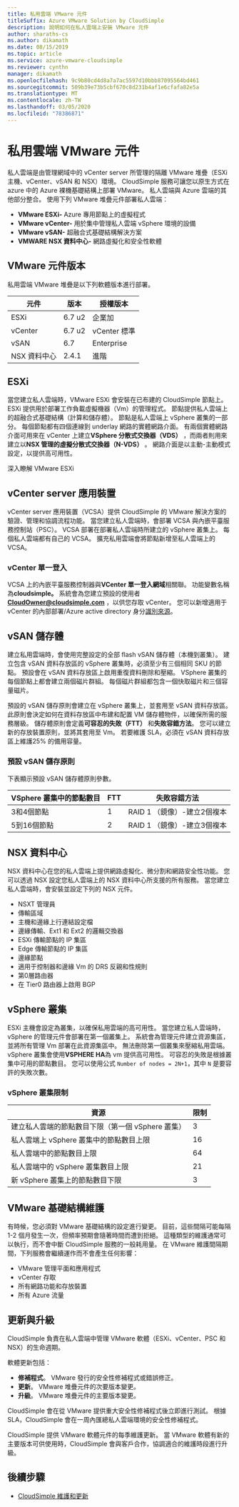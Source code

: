 ```yaml
---
title: 私用雲端 VMware 元件
titleSuffix: Azure VMware Solution by CloudSimple
description: 說明如何在私人雲端上安裝 VMware 元件
author: sharaths-cs
ms.author: dikamath
ms.date: 08/15/2019
ms.topic: article
ms.service: azure-vmware-cloudsimple
ms.reviewer: cynthn
manager: dikamath
ms.openlocfilehash: 9c9b80cd4d8a7a7ac5597d10bbb87095564bd461
ms.sourcegitcommit: 509b39e73b5cbf670c8d231b4af1e6cfafa82e5a
ms.translationtype: MT
ms.contentlocale: zh-TW
ms.lasthandoff: 03/05/2020
ms.locfileid: "78386871"
---
```

# <a name="private-cloud-vmware-components"></a>私用雲端 VMware 元件

私人雲端是由管理網域中的 vCenter server 所管理的隔離 VMware 堆疊（ESXi 主機、vCenter、vSAN 和 NSX）環境。  CloudSimple 服務可讓您以原生方式在 azure 中的 Azure 裸機基礎結構上部署 VMware。  私人雲端與 Azure 雲端的其他部分整合。  使用下列 VMware 堆疊元件部署私人雲端：

* **VMware ESXi-** Azure 專用節點上的虛擬程式
* **VMware vCenter-** 用於集中管理私人雲端 vSphere 環境的設備
* **VMware vSAN-** 超融合式基礎結構解決方案
* **VMWARE NSX 資料中心-** 網路虛擬化和安全性軟體  

## <a name="vmware-component-versions"></a>VMware 元件版本

私用雲端 VMware 堆疊是以下列軟體版本進行部署。

| 元件 | 版本 | 授權版本 |
|-----------|---------|------------------|
| ESXi | 6.7 u2 | 企業加 |
| vCenter | 6.7 u2 | vCenter 標準 |
| vSAN | 6.7 | Enterprise |
| NSX 資料中心 | 2.4.1 | 進階 |

## <a name="esxi"></a>ESXi

當您建立私人雲端時，VMware ESXi 會安裝在已布建的 CloudSimple 節點上。  ESXi 提供用於部署工作負載虛擬機器（Vm）的管理程式。  節點提供私人雲端上的超融合式基礎結構（計算和儲存體）。  節點是私人雲端上 vSphere 叢集的一部分。  每個節點都有四個連線到 underlay 網路的實體網路介面。  有兩個實體網路介面可用來在 vCenter 上建立**VSphere 分散式交換器（VDS）** ，而兩者則用來建立以**NSX 管理的虛擬分散式交換器（N-VDS）** 。  網路介面是以主動-主動模式設定，以提供高可用性。

深入瞭解 VMware ESXi

## <a name="vcenter-server-appliance"></a>vCenter server 應用裝置

vCenter server 應用裝置（VCSA）提供 CloudSimple 的 VMware 解決方案的驗證、管理和協調流程功能。 當您建立私人雲端時，會部署 VCSA 與內嵌平臺服務控制站（PSC）。  VCSA 部署在部署私人雲端時所建立的 vSphere 叢集上。  每個私人雲端都有自己的 VCSA。  擴充私用雲端會將節點新增至私人雲端上的 VCSA。

### <a name="vcenter-single-sign-on"></a>vCenter 單一登入

VCSA 上的內嵌平臺服務控制器與**VCenter 單一登入網域**相關聯。  功能變數名稱為**cloudsimple。**  系統會為您建立預設的使用者 **CloudOwner@cloudsimple.com** ，以供您存取 vCenter。  您可以新增適用于 vCenter 的內部部署/Azure active directory 身分[識別來源](set-vcenter-identity.md)。

## <a name="vsan-storage"></a>vSAN 儲存體

建立私用雲端時，會使用完整設定的全部 flash vSAN 儲存體（本機到叢集）。  建立包含 vSAN 資料存放區的 vSphere 叢集時，必須至少有三個相同 SKU 的節點。  預設會在 vSAN 資料存放區上啟用重復資料刪除和壓縮。  VSphere 叢集的每個節點上都會建立兩個磁片群組。 每個磁片群組都包含一個快取磁片和三個容量磁片。

預設的 vSAN 儲存原則會建立在 vSphere 叢集上，並套用至 vSAN 資料存放區。  此原則會決定如何在資料存放區中布建和配置 VM 儲存體物件，以確保所需的服務層級。  儲存體原則會定義**可容忍的失敗（FTT）** 和**失敗容錯方法**。  您可以建立新的存放裝置原則，並將其套用至 Vm。 若要維護 SLA，必須在 vSAN 資料存放區上維護25% 的備用容量。  

### <a name="default-vsan-storage-policy"></a>預設 vSAN 儲存原則

下表顯示預設 vSAN 儲存體原則參數。

| VSphere 叢集中的節點數目 | FTT | 失敗容錯方法 |
|------------------------------------|-----|--------------------------|
| 3和4個節點 | 1 | RAID 1 （鏡像）-建立2個複本 |
| 5到16個節點 | 2 | RAID 1 （鏡像）-建立3個複本 |

## <a name="nsx-data-center"></a>NSX 資料中心

NSX 資料中心在您的私人雲端上提供網路虛擬化、微分割和網路安全性功能。  您可以透過 NSX 設定您私人雲端上的 NSX 資料中心所支援的所有服務。  當您建立私人雲端時，會安裝並設定下列的 NSX 元件。

* NSXT 管理員
* 傳輸區域
* 主機和邊緣上行連結設定檔
* 邊緣傳輸、Ext1 和 Ext2 的邏輯交換器
* ESXi 傳輸節點的 IP 集區
* Edge 傳輸節點的 IP 集區
* 邊緣節點
* 適用于控制器和邊緣 Vm 的 DRS 反親和性規則
* 第0層路由器
* 在 Tier0 路由器上啟用 BGP

## <a name="vsphere-cluster"></a>vSphere 叢集

ESXi 主機會設定為叢集，以確保私用雲端的高可用性。  當您建立私人雲端時，vSphere 的管理元件會部署在第一個叢集上。  系統會為管理元件建立資源集區，並將所有管理 Vm 部署在此資源集區中。 無法刪除第一個叢集來壓縮私用雲端。  vSphere 叢集會使用**VSPHERE HA**為 vm 提供高可用性。  可容忍的失敗是根據叢集中可用的節點數目。  您可以使用公式 ```Number of nodes = 2N+1```，其中 ```N``` 是要容許的失敗次數。

### <a name="vsphere-cluster-limits"></a>vSphere 叢集限制

| 資源 | 限制 |
|----------|-------|
| 建立私人雲端的節點數目下限（第一個 vSphere 叢集） | 3 |
| 私人雲端上 vSphere 叢集中的節點數目上限 | 16 |
| 私人雲端中的節點數目上限 | 64 |
| 私人雲端中的 vSphere 叢集數目上限 | 21 |
| 新 vSphere 叢集上的節點數目下限 | 3 |

## <a name="vmware-infrastructure-maintenance"></a>VMware 基礎結構維護

有時候，您必須對 VMware 基礎結構的設定進行變更。 目前，這些間隔可能每隔1-2 個月發生一次，但頻率預期會隨著時間而遭到拒絕。 這種類型的維護通常可以執行，而不會中斷 CloudSimple 服務的一般耗用量。 在 VMware 維護間隔期間，下列服務會繼續運作而不會產生任何影響：

* VMware 管理平面和應用程式
* vCenter 存取
* 所有網路功能和存放裝置
* 所有 Azure 流量

## <a name="updates-and-upgrades"></a>更新與升級

CloudSimple 負責在私人雲端中管理 VMware 軟體（ESXi、vCenter、PSC 和 NSX）的生命週期。

軟體更新包括：

* **修補程式**。 VMware 發行的安全性修補程式或錯誤修正。
* **更新**。 VMware 堆疊元件的次要版本變更。
* **升級**。 VMware 堆疊元件的主要版本變更。

CloudSimple 會在從 VMware 提供重大安全性修補程式後立即進行測試。 根據 SLA，CloudSimple 會在一周內匯總私人雲端環境的安全性修補程式。

CloudSimple 提供 VMware 軟體元件的每季維護更新。 當 VMware 軟體有新的主要版本可供使用時，CloudSimple 會與客戶合作，協調適合的維護時段進行升級。  

## <a name="next-steps"></a>後續步驟

* [CloudSimple 維護和更新](cloudsimple-maintenance-updates.md)
